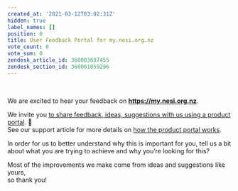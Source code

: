 ```yaml
---
created_at: '2021-03-12T03:02:31Z'
hidden: true
label_names: []
position: 0
title: User Feedback Portal for my.nesi.org.nz
vote_count: 0
vote_sum: 0
zendesk_article_id: 360003697455
zendesk_section_id: 360001059296
---
```


 

We are excited to hear your feedback on **https://my.nesi.org.nz**.

We invite you
<a href="https://portal.productboard.com/nesi/11-my-nesi-org-nz/tabs/31-released" class="external-link">to share feedback, ideas, suggestions with us using a product portal</a>.
🤔  
See our support article for more details on [how the product portal
works](https://support.nesi.org.nz/hc/en-gb/articles/360001504596).

In order for us to better understand why this is important for you, tell
us a bit about what you are trying to achieve and why you’re looking for
this?

Most of the improvements we make come from ideas and suggestions like
yours,  
so thank you!
